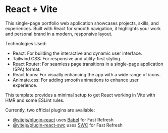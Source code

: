 # React + Vite

This single-page portfolio web application showcases projects, skills, and experiences. Built with React for smooth navigation, it highlights your work and personal brand in a modern, responsive layout.

Technologies Used:

* React: For building the interactive and dynamic user interface.
* Tailwind CSS: For responsive and utility-first styling.
* React Router: For seamless page transitions in a single-page application (SPA) format.
* React Icons: For visually enhancing the app with a wide range of icons.
* Animate.css: For adding smooth animations to enhance user experience.

This template provides a minimal setup to get React working in Vite with HMR and some ESLint rules.

Currently, two official plugins are available:

- [@vitejs/plugin-react](https://github.com/vitejs/vite-plugin-react/blob/main/packages/plugin-react/README.md) uses [Babel](https://babeljs.io/) for Fast Refresh
- [@vitejs/plugin-react-swc](https://github.com/vitejs/vite-plugin-react-swc) uses [SWC](https://swc.rs/) for Fast Refresh
